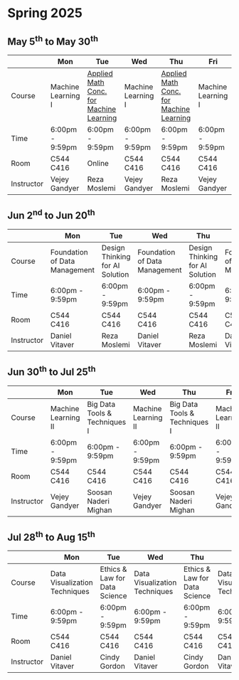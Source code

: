 
# Spring 2025
## May 5<sup>th</sup> to May 30<sup>th</sup>
|  | Mon | Tue | Wed | Thu | Fri |
| --- | --- | --- | --- | --- | --- |
| Course | Machine Learning I | [Applied Math Conc. for Machine Learning](./syllabus/CSI_AASD_4001_Applied_Mathematical_Concepts_for_Machine_Learning_Revised.pdf) | Machine Learning I | [Applied Math Conc. for Machine Learning](./syllabus/CSI_AASD_4001_Applied_Mathematical_Concepts_for_Machine_Learning_Revised.pdf)| Machine Learning I |
| Time | 6:00pm - 9:59pm | 6:00pm - 9:59pm | 6:00pm - 9:59pm | 6:00pm - 9:59pm | 6:00pm - 9:59pm | 
| Room | C544 <br> C416 | Online | C544 <br> C416 | C544 <br> C416 | C544 <br> C416 |
| Instructor | Vejey Gandyer | Reza Moslemi | Vejey Gandyer | Reza Moslemi | Vejey Gandyer |

## Jun 2<sup>nd</sup> to Jun 20<sup>th</sup>
|  | Mon | Tue | Wed | Thu | Fri |
| --- | --- | --- | --- | --- | --- |
| Course | Foundation of Data Management | Design Thinking for AI Solution | Foundation of Data Management | Design Thinking for AI Solution | Foundation of Data Management |
| Time | 6:00pm - 9:59pm | 6:00pm - 9:59pm | 6:00pm - 9:59pm | 6:00pm - 9:59pm | 6:00pm - 9:59pm | 
| Room | C544 <br> C416 | C544 <br> C416 | C544 <br> C416 | C544 <br> C416 | C544 <br> C416 |
| Instructor | Daniel Vitaver | Reza Moslemi | Daniel Vitaver | Reza Moslemi | Daniel Vitaver |

## Jun 30<sup>th</sup> to Jul 25<sup>th</sup>
|  | Mon | Tue | Wed | Thu | Fri |
| --- | --- | --- | --- | --- | --- |
| Course | Machine Learning II | Big Data Tools & Techniques I | Machine Learning II | Big Data Tools & Techniques I | Machine Learning II |
| Time | 6:00pm - 9:59pm | 6:00pm - 9:59pm | 6:00pm - 9:59pm | 6:00pm - 9:59pm | 6:00pm - 9:59pm | 
| Room | C544 <br> C416 | C544 <br> C416 | C544 <br> C416 | C544 <br> C416 | C544 <br> C416 |
| Instructor | Vejey Gandyer | Soosan Naderi Mighan | Vejey Gandyer | Soosan Naderi Mighan | Vejey Gandyer |

## Jul 28<sup>th</sup> to Aug 15<sup>th</sup>
|  | Mon | Tue | Wed | Thu | Fri |
| --- | --- | --- | --- | --- | --- |
| Course | Data Visualization Techniques | Ethics & Law for Data Science | Data Visualization Techniques | Ethics & Law for Data Science | Data Visualization Techniques |
| Time | 6:00pm - 9:59pm | 6:00pm - 9:59pm | 6:00pm - 9:59pm | 6:00pm - 9:59pm | 6:00pm - 9:59pm | 
| Room | C544 <br> C416 | C544 <br> C416 | C544 <br> C416 | C544 <br> C416 | C544 <br> C416 |
| Instructor | Daniel Vitaver | Cindy Gordon | Daniel Vitaver | Cindy Gordon | Daniel Vitaver |